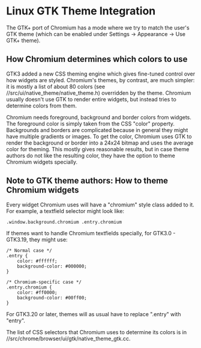 # Linux GTK Theme Integration

The GTK+ port of Chromium has a mode where we try to match the user's GTK theme
(which can be enabled under Settings -> Appearance -> Use GTK+ theme).

## How Chromium determines which colors to use

GTK3 added a new CSS theming engine which gives fine-tuned control over how
widgets are styled. Chromium's themes, by contrast, are much simpler: it is
mostly a list of about 80 colors (see //src/ui/native_theme/native_theme.h)
overridden by the theme. Chromium usually doesn't use GTK to render entire
widgets, but instead tries to determine colors from them.

Chromium needs foreground, background and border colors from widgets.  The
foreground color is simply taken from the CSS "color" property.  Backgrounds and
borders are complicated because in general they might have multiple gradients or
images. To get the color, Chromium uses GTK to render the background or border
into a 24x24 bitmap and uses the average color for theming. This mostly gives
reasonable results, but in case theme authors do not like the resulting color,
they have the option to theme Chromium widgets specially.

## Note to GTK theme authors: How to theme Chromium widgets

Every widget Chromium uses will have a "chromium" style class added to it. For
example, a textfield selector might look like:

```
.window.background.chromium .entry.chromium
```

If themes want to handle Chromium textfields specially, for GTK3.0 - GTK3.19,
they might use:

```
/* Normal case */
.entry {
    color: #ffffff;
    background-color: #000000;
}

/* Chromium-specific case */
.entry.chromium {
    color: #ff0000;
    background-color: #00ff00;
}
```

For GTK3.20 or later, themes will as usual have to replace ".entry" with
"entry".

The list of CSS selectors that Chromium uses to determine its colors is in
//src/chrome/browser/ui/gtk/native_theme_gtk.cc.
